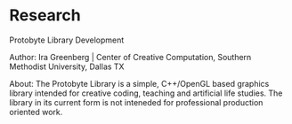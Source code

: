 Research
========

Protobyte Library Development

Author:
Ira Greenberg | 
Center of Creative Computation, Southern Methodist University, Dallas TX

About:
The Protobyte Library is a simple, C++/OpenGL based graphics library intended for creative coding, teaching and artificial life studies. The library in its current form is not inteneded for professional production oriented work.
